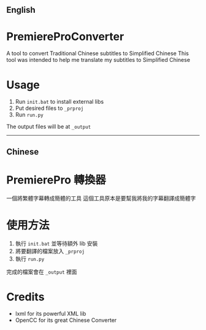 ## English

# PremiereProConverter
A tool to convert Traditional Chinese subtitles to Simplified Chinese
This tool was intended to help me translate my subtitles to Simplified Chinese

# Usage
1. Run `init.bat` to install external libs
2. Put desired files to `_prproj`
3. Run `run.py`

The output files will be at `_output`

---

## Chinese

# PremierePro 轉換器
一個將繁體字幕轉成簡體的工具
這個工具原本是要幫我將我的字幕翻譯成簡體字

# 使用方法
1. 執行 `init.bat` 並等待額外 lib 安裝
2. 將要翻譯的檔案放入 `_prproj`
3. 執行 `run.py`

完成的檔案會在 `_output` 裡面

# Credits
- lxml for its powerful XML lib
- OpenCC for its great Chinese Converter
